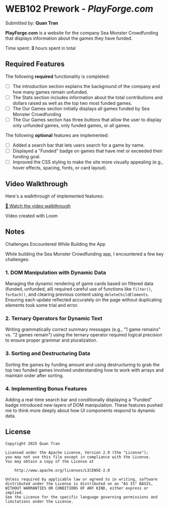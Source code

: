 # WEB102 Prework - *PlayForge.com*

Submitted by: **Quan Tran**

**PlayForge.com** is a website for the company Sea Monster Crowdfunding that displays information about the games they have funded.

Time spent: **3** hours spent in total

## Required Features

The following **required** functionality is completed:

* [ ] The introduction section explains the background of the company and how many games remain unfunded.
* [ ] The Stats section includes information about the total contributions and dollars raised as well as the top two most funded games.
* [ ] The Our Games section initially displays all games funded by Sea Monster Crowdfunding
* [ ] The Our Games section has three buttons that allow the user to display only unfunded games, only funded games, or all games.

The following **optional** features are implemented:

* [ ] Added a search bar that lets users search for a game by name.
* [ ] Displayed a "Funded" badge on games that have met or exceeded their funding goal.
* [ ] Improved the CSS styling to make the site more visually appealing (e.g., hover effects, spacing, fonts, or card layout).

## Video Walkthrough

Here's a walkthrough of implemented features:

<p><a href="https://www.loom.com/share/ab7941c1ff27488287bd1d0b12040478" target="_blank">🎥 Watch the video walkthrough</a></p>

Video created with Loom

## Notes

Challenges Encountered While Building the App

While building the Sea Monster Crowdfunding app, I encountered a few key challenges:

### 1. DOM Manipulation with Dynamic Data  
Managing the dynamic rendering of game cards based on filtered data (funded, unfunded, all) required careful use of functions like `filter()`, `forEach()`, and clearing previous content using `deleteChildElements`. Ensuring each update reflected accurately on the page without duplicating elements took some trial and error.

### 2. Ternary Operators for Dynamic Text  
Writing grammatically correct summary messages (e.g., "1 game remains" vs. "2 games remain") using the ternary operator required logical precision to ensure proper grammar and pluralization.

### 3. Sorting and Destructuring Data  
Sorting the games by funding amount and using destructuring to grab the top two funded games involved understanding how to work with arrays and maintain order after sorting.

### 4. Implementing Bonus Features  
Adding a real-time search bar and conditionally displaying a “Funded” badge introduced new layers of DOM manipulation. These features pushed me to think more deeply about how UI components respond to dynamic data.


## License

    Copyright 2025 Quan Tran

    Licensed under the Apache License, Version 2.0 (the "License");
    you may not use this file except in compliance with the License.
    You may obtain a copy of the License at

        http://www.apache.org/licenses/LICENSE-2.0

    Unless required by applicable law or agreed to in writing, software
    distributed under the License is distributed on an "AS IS" BASIS,
    WITHOUT WARRANTIES OR CONDITIONS OF ANY KIND, either express or implied.
    See the License for the specific language governing permissions and
    limitations under the License.
